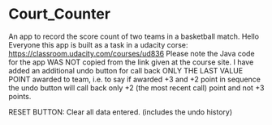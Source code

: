 # Court_Counter
An app to record the score count of two teams in a basketball match.
 Hello Everyone this app is built as a task in a udacity corse: https://classroom.udacity.com/courses/ud836
 Please note the Java code for the app WAS NOT copied from the link given at the course site.
 I have added an additional undo button for call back ONLY THE LAST VALUE POINT awarded to team, i.e. to say if awarded +3 and +2 point in
 sequence the undo button will call back only +2 (the most recent call) point and not +3 points.
 
 RESET BUTTON: Clear all data entered. (includes the undo history)
